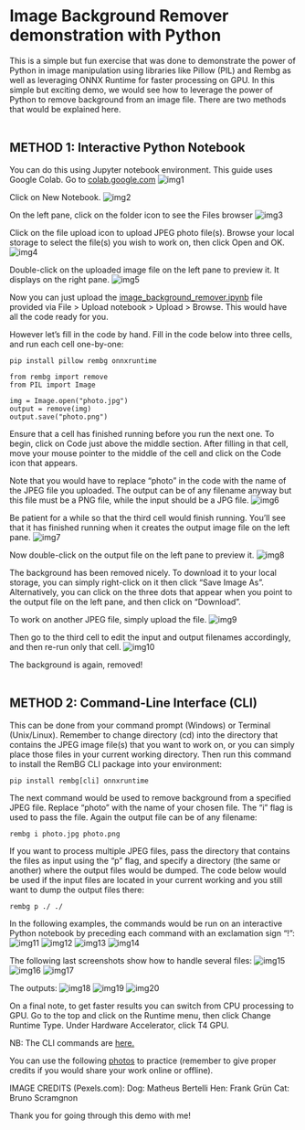 # Image Background Remover demonstration with Python
This is a simple but fun exercise that was done to demonstrate the power of Python in image manipulation using libraries like Pillow (PIL) and Rembg as well as leveraging ONNX Runtime for faster processing on GPU. 
In this simple but exciting demo, we would see how to leverage the power of Python to remove background from an image file. There are two methods that would be explained here.
<br></br>

## METHOD 1: Interactive Python Notebook
You can do this using Jupyter notebook environment. 
This guide uses Google Colab.
Go to [colab.google.com](https://colab.google.com/) 
![img1](https://github.com/vaxdata22/Image-Background-Remover-demo-with-Python/blob/main/screenshots/img1.png)

Click on New Notebook.
![img2](https://github.com/vaxdata22/Image-Background-Remover-demo-with-Python/blob/main/screenshots/img2.png)

On the left pane, click on the folder icon to see the Files browser
![img3](https://github.com/vaxdata22/Image-Background-Remover-demo-with-Python/blob/main/screenshots/img3.png)

Click on the file upload icon to upload JPEG photo file(s). Browse your local storage to select the file(s) you wish to work on, then click Open and OK.
![img4](https://github.com/vaxdata22/Image-Background-Remover-demo-with-Python/blob/main/screenshots/img4.png)

Double-click on the uploaded image file on the left pane to preview it. It displays on the right pane.
![img5](https://github.com/vaxdata22/Image-Background-Remover-demo-with-Python/blob/main/screenshots/img5.png)

Now you can just upload the [image_background_remover.ipynb](https://github.com/vaxdata22/Image-Background-Remover-demo-with-Python/blob/main/image_background_remover.ipynb) file provided via File > Upload notebook  > Upload > Browse. This would have all the code ready for you. 

However let’s fill in the code by hand. Fill in the code below into three cells, and run each cell one-by-one:
```
pip install pillow rembg onnxruntime

from rembg import remove
from PIL import Image

img = Image.open("photo.jpg")
output = remove(img)
output.save("photo.png")
```

Ensure that a cell has finished running before you run the next one. To begin, click on Code just above the middle section. After filling in that cell, move your mouse pointer to the middle of the cell and click on the Code icon that appears.

Note that you would have to replace “photo” in the code with the name of the JPEG file you uploaded. The output can be of any filename anyway but this file must be a PNG file, while the input should be a JPG file. 
![img6](https://github.com/vaxdata22/Image-Background-Remover-demo-with-Python/blob/main/screenshots/img6.png)

Be patient for a while so that the third cell would finish running. You’ll see that it has finished running when it creates the output image file on the left pane.
![img7](https://github.com/vaxdata22/Image-Background-Remover-demo-with-Python/blob/main/screenshots/img7.png)

Now double-click on the output file on the left pane to preview it.
![img8](https://github.com/vaxdata22/Image-Background-Remover-demo-with-Python/blob/main/screenshots/img8.png)

The background has been removed nicely. To download it to your local storage, you can simply right-click on it then click “Save Image As”. Alternatively, you can click on the three dots that appear when you point to the output file on the left pane, and then click on “Download”.

To work on another JPEG file, simply upload the file.
![img9](https://github.com/vaxdata22/Image-Background-Remover-demo-with-Python/blob/main/screenshots/img9.png)

Then go to the third cell to edit the input and output filenames accordingly, and then re-run only that cell.
![img10](https://github.com/vaxdata22/Image-Background-Remover-demo-with-Python/blob/main/screenshots/img10.png)

The background is again, removed!
<br></br>

## METHOD 2: Command-Line Interface (CLI)
This can be done from your command prompt (Windows) or Terminal (Unix/Linux).
Remember to change directory (cd) into the directory that contains the JPEG image file(s) that you want to work on, or you can simply place those files in your current working directory.
Then run this command to install the RemBG CLI package into your environment:
```
pip install rembg[cli] onnxruntime
```

The next command would be used to remove background from a specified JPEG file. Replace “photo” with the name of your chosen file. The “i” flag is used to pass the file. Again the output file can be of any filename:
```
rembg i photo.jpg photo.png
```

If you want to process multiple JPEG files, pass the directory that contains the files as input using the “p” flag, and specify a directory (the same or another) where the output files would be dumped. The code below would be used if the input files are located in your current working and you still want to dump the output files there:
```
rembg p ./ ./
```
In the following examples, the commands would be run on an interactive Python notebook by preceding each command with an exclamation sign “!”:
![img11](https://github.com/vaxdata22/Image-Background-Remover-demo-with-Python/blob/main/screenshots/img11.png)
![img12](https://github.com/vaxdata22/Image-Background-Remover-demo-with-Python/blob/main/screenshots/img12.png)
![img13](https://github.com/vaxdata22/Image-Background-Remover-demo-with-Python/blob/main/screenshots/img13.png)
![img14](https://github.com/vaxdata22/Image-Background-Remover-demo-with-Python/blob/main/screenshots/img14.png)

The following last screenshots show how to handle several files:
![img15](https://github.com/vaxdata22/Image-Background-Remover-demo-with-Python/blob/main/screenshots/img15.png)
![img16](https://github.com/vaxdata22/Image-Background-Remover-demo-with-Python/blob/main/screenshots/img16.png)
![img17](https://github.com/vaxdata22/Image-Background-Remover-demo-with-Python/blob/main/screenshots/img17.png)

The outputs:
![img18](https://github.com/vaxdata22/Image-Background-Remover-demo-with-Python/blob/main/screenshots/img18.png)
![img19](https://github.com/vaxdata22/Image-Background-Remover-demo-with-Python/blob/main/screenshots/img19.png)
![img20](https://github.com/vaxdata22/Image-Background-Remover-demo-with-Python/blob/main/screenshots/img20.png)

On a final note, to get faster results you can switch from CPU processing to GPU. Go to the top and click on the Runtime menu, then click Change Runtime Type. Under Hardware Accelerator, click T4 GPU.

NB: The CLI commands are [here.](https://github.com/vaxdata22/Image-Background-Remover-demo-with-Python/blob/main/background_remover_CLI.txt)

You can use the following [photos](https://github.com/vaxdata22/Image-Background-Remover-demo-with-Python/tree/main/photos) to practice (remember to give proper credits if you would share your work online or offline).

IMAGE CREDITS (Pexels.com):
Dog: Matheus Bertelli
Hen: Frank Grün
Cat: Bruno Scramgnon

Thank you for going through this demo with me!
